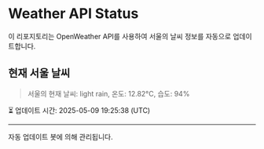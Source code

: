 
# Weather API Status

이 리포지토리는 OpenWeather API를 사용하여 서울의 날씨 정보를 자동으로 업데이트합니다.

## 현재 서울 날씨
> 서울의 현재 날씨: light rain, 온도: 12.82°C, 습도: 94%

⏳ 업데이트 시간: 2025-05-09 19:25:38 (UTC)

---
자동 업데이트 봇에 의해 관리됩니다.
